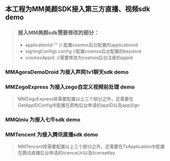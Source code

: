 ## 本工程为MM美颜SDK接入第三方直播、视频sdk demo
> ### 接入MM美颜sdk需要修改的部分：
> - applicationId ""      // 配置cosmos后台配置的applicationid
> - signingConfigs.config //配置cosmos后台配置的keystore
> - cosmosAppid.          //需要修改为cosmos后台注册的appid


### MMAgoraDemoDroid 为接入声网1v1聊天sdk demo
### MMZegoExpress 为接入zego自定义视频前处理 demo
> MMZegoExpress除需要配置以上三个部分之外，还需要在GetAppIDConfig中配置在即构后台申请的appID以及appSign
### MMQiniu 为接入七牛sdk demo
### MMTencent 为接入腾讯直播sdk demo
> MMTencent除需要配置以上三个部分之外，还需要在TxApplication中配置在腾讯直播后台申请的licenceUrl以及licenseKey


